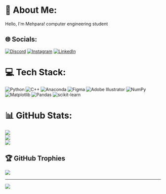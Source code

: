 # 💫 About Me:
Hello, I'm Mehpara! computer engineering student

## 🌐 Socials:
[![Discord](https://img.shields.io/badge/Discord-%237289DA.svg?logo=discord&logoColor=white)](https://discord.gg/mehpara.heydarova) [![Instagram](https://img.shields.io/badge/Instagram-%23E4405F.svg?logo=Instagram&logoColor=white)](https://instagram.com/mehpara.heydarova) [![LinkedIn](https://img.shields.io/badge/LinkedIn-%230077B5.svg?logo=linkedin&logoColor=white)](https://linkedin.com/in/mehparaheydarova) 

# 💻 Tech Stack:
![Python](https://img.shields.io/badge/python-3670A0?style=for-the-badge&logo=python&logoColor=ffdd54) ![C++](https://img.shields.io/badge/c++-%2300599C.svg?style=for-the-badge&logo=c%2B%2B&logoColor=white) ![Anaconda](https://img.shields.io/badge/Anaconda-%2344A833.svg?style=for-the-badge&logo=anaconda&logoColor=white) ![Figma](https://img.shields.io/badge/figma-%23F24E1E.svg?style=for-the-badge&logo=figma&logoColor=white) ![Adobe Illustrator](https://img.shields.io/badge/adobe%20illustrator-%23FF9A00.svg?style=for-the-badge&logo=adobe%20illustrator&logoColor=white) ![NumPy](https://img.shields.io/badge/numpy-%23013243.svg?style=for-the-badge&logo=numpy&logoColor=white) ![Matplotlib](https://img.shields.io/badge/Matplotlib-%23ffffff.svg?style=for-the-badge&logo=Matplotlib&logoColor=black) ![Pandas](https://img.shields.io/badge/pandas-%23150458.svg?style=for-the-badge&logo=pandas&logoColor=white) ![scikit-learn](https://img.shields.io/badge/scikit--learn-%23F7931E.svg?style=for-the-badge&logo=scikit-learn&logoColor=white)
# 📊 GitHub Stats:
![](https://github-readme-stats.vercel.app/api?username=mehparaheydarova&theme=radical&hide_border=false&include_all_commits=true&count_private=true)<br/>
![](https://github-readme-streak-stats.herokuapp.com/?user=mehparaheydarova&theme=radical&hide_border=false)<br/>
![](https://github-readme-stats.vercel.app/api/top-langs/?username=mehparaheydarova&theme=radical&hide_border=false&include_all_commits=true&count_private=true&layout=compact)

## 🏆 GitHub Trophies
![](https://github-profile-trophy.vercel.app/?username=mehparaheydarova&theme=radical&no-frame=false&no-bg=false&margin-w=4)

---
[![](https://visitcount.itsvg.in/api?id=mehparaheydarova&icon=0&color=0)](https://visitcount.itsvg.in)

<!-- Proudly created with GPRM ( https://gprm.itsvg.in ) -->
